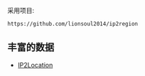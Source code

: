 采用项目:

```
https://github.com/lionsoul2014/ip2region
```


## 丰富的数据
+ [IP2Location](https://www.ip2location.com/demo/171.214.182.70)
